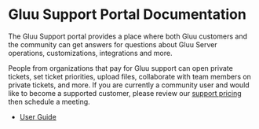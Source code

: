 # Gluu Support Portal Documentation
The Gluu Support portal provides a place where both Gluu customers and the community can get answers for questions about Gluu Server operations, customizations, integrations and more.

People from organizations that pay for Gluu support can open private tickets, set ticket priorities, upload files, collaborate with team members on private tickets, and more. If you are currently a community user and would like to become a supported customer, please review our [support pricing](https://gluu.org/pricing) then schedule a meeting.

- [User Guide](./user-guide/index.md)

